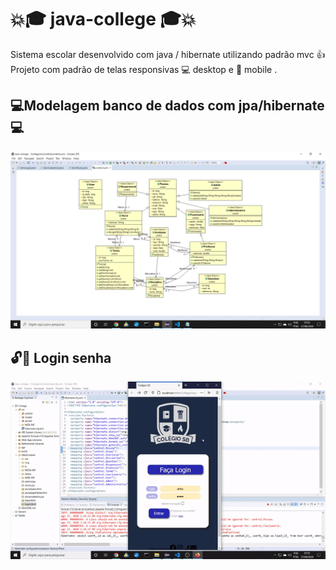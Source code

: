 # :collision::mortar_board: java-college :mortar_board::collision:

Sistema escolar desenvolvido com java / hibernate utilizando padrão mvc :+1:
  Projeto com padrão de telas responsivas :computer: desktop e :iphone: mobile .

## :computer:Modelagem banco de dados com jpa/hibernate:computer:

![](https://github.com/DanielSBaumann/java-college/blob/master/WebContent/img/db.png)

## :unlock::key: Login senha

![](https://github.com/DanielSBaumann/java-college/blob/master/WebContent/img/login.gif)
